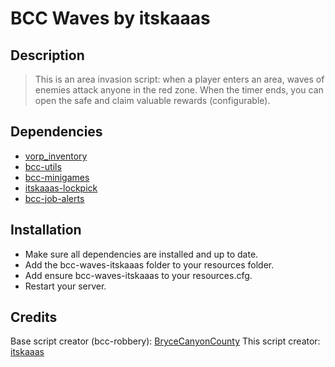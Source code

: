# BCC Waves by itskaaas

## Description
> This is an area invasion script: when a player enters an area, waves of enemies attack anyone in the red zone. When the timer ends, you can open the safe and claim valuable rewards (configurable).

## Dependencies
- [vorp_inventory](https://github.com/VORPCORE/vorp_inventory)
- [bcc-utils](https://github.com/BryceCanyonCounty/bcc-utils)
- [bcc-minigames](https://github.com/BryceCanyonCounty/bcc-minigames)
- [itskaaas-lockpick](https://github.com/itskaaas/itskaaas-lockpick)
- [bcc-job-alerts](https://github.com/BryceCanyonCounty/bcc-job-alerts)

## Installation
- Make sure all dependencies are installed and up to date.
- Add the bcc-waves-itskaaas folder to your resources folder.
- Add ensure bcc-waves-itskaaas to your resources.cfg.
- Restart your server.

## Credits
Base script creator (bcc-robbery): [BryceCanyonCounty](https://github.com/BryceCanyonCounty)
This script creator: [itskaaas](https://github.com/itskaaas)

